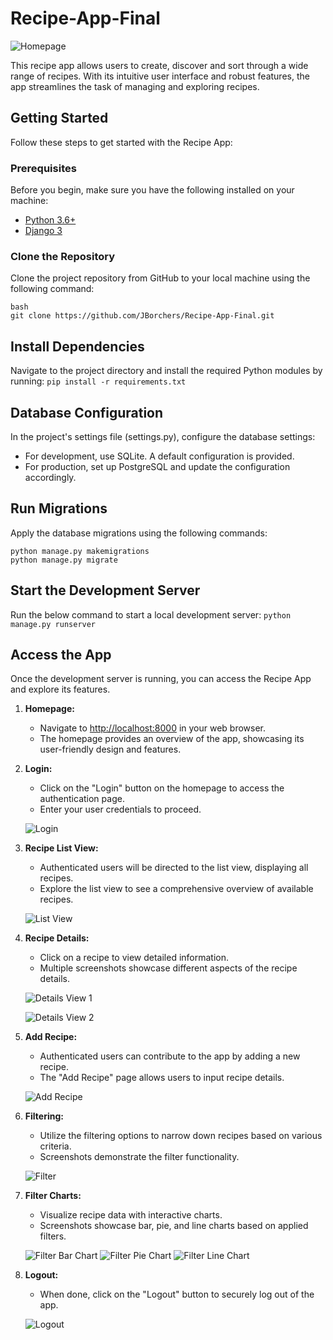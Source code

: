# Recipe-App-Final


![Homepage](https://github.com/JBorchers/cfPython_Achievement2/raw/main/Exercise_2.8/screenshots/home_page.png)

This recipe app allows users to create, discover and sort through a wide range of recipes. With its intuitive user interface and robust features, the app streamlines the task of managing and exploring recipes.

## Getting Started

Follow these steps to get started with the Recipe App:

### Prerequisites

Before you begin, make sure you have the following installed on your machine:

- [Python 3.6+](https://www.python.org/downloads/)
- [Django 3](https://docs.djangoproject.com/en/3.2/intro/install/)

### Clone the Repository

Clone the project repository from GitHub to your local machine using the following command:
```
bash
git clone https://github.com/JBorchers/Recipe-App-Final.git
```

## Install Dependencies

Navigate to the project directory and install the required Python modules by running:
`pip install -r requirements.txt`

## Database Configuration

In the project's settings file (settings.py), configure the database settings:
- For development, use SQLite. A default configuration is provided.
- For production, set up PostgreSQL and update the configuration accordingly.

## Run Migrations

Apply the database migrations using the following commands:
```
python manage.py makemigrations
python manage.py migrate
```

## Start the Development Server

Run the below command to start a local development server:
`python manage.py runserver`

## Access the App

Once the development server is running, you can access the Recipe App and explore its features.

1. **Homepage:**
   - Navigate to [http://localhost:8000](http://localhost:8000) in your web browser.
   - The homepage provides an overview of the app, showcasing its user-friendly design and features.

2. **Login:**
   - Click on the "Login" button on the homepage to access the authentication page.
   - Enter your user credentials to proceed.

   ![Login](https://github.com/JBorchers/cfPython_Achievement2/raw/main/Exercise_2.8/screenshots/login.png)

3. **Recipe List View:**
   - Authenticated users will be directed to the list view, displaying all recipes.
   - Explore the list view to see a comprehensive overview of available recipes.

   ![List View](https://github.com/JBorchers/cfPython_Achievement2/raw/main/Exercise_2.8/screenshots/list_view.png)

4. **Recipe Details:**
   - Click on a recipe to view detailed information.
   - Multiple screenshots showcase different aspects of the recipe details.

   ![Details View 1](https://github.com/JBorchers/cfPython_Achievement2/raw/main/Exercise_2.8/screenshots/detail_view1.png)
   
   ![Details View 2](https://github.com/JBorchers/cfPython_Achievement2/raw/main/Exercise_2.8/screenshots/detail_view2.png)

6. **Add Recipe:**
   - Authenticated users can contribute to the app by adding a new recipe.
   - The "Add Recipe" page allows users to input recipe details.

   ![Add Recipe](https://github.com/JBorchers/cfPython_Achievement2/raw/main/Exercise_2.8/screenshots/add_recipe.png)

7. **Filtering:**
   - Utilize the filtering options to narrow down recipes based on various criteria.
   - Screenshots demonstrate the filter functionality.

   ![Filter](https://github.com/JBorchers/cfPython_Achievement2/raw/main/Exercise_2.8/screenshots/filter.png)

8. **Filter Charts:**
   - Visualize recipe data with interactive charts.
   - Screenshots showcase bar, pie, and line charts based on applied filters.

   ![Filter Bar Chart](https://github.com/JBorchers/cfPython_Achievement2/raw/main/Exercise_2.8/screenshots/filter_bar_chart.png)
   ![Filter Pie Chart](https://github.com/JBorchers/cfPython_Achievement2/raw/main/Exercise_2.8/screenshots/filter_pie_chart.png)
   ![Filter Line Chart](https://github.com/JBorchers/cfPython_Achievement2/raw/main/Exercise_2.8/screenshots/filter_line_chart.png)

9. **Logout:**
   - When done, click on the "Logout" button to securely log out of the app.

   ![Logout](https://github.com/JBorchers/cfPython_Achievement2/raw/main/Exercise_2.8/screenshots/logout.png)
